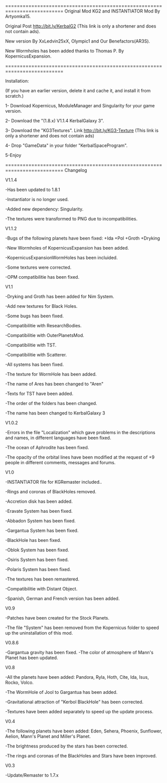 ==========================================================================
Original Mod KG2 and INSTANTIATOR Mod By Artyomka15.

Original Post http://bit.ly/KerbalG2 (This link is only a shortener and does not contain ads).

New version By XxLedvin25xX, Olympic1 and Our Benefactors(AR3S).

New Wormholes has been added thanks to Thomas P. By KopernicusExpansion.

==========================================================================

Installation:

(If you have an earlier version, delete it and cache it, and install it from scratch.)

1- Download Kopernicus, ModuleManager and Singularity for your game version.

2- Download the "(1.8.x) V1.1.4 KerbalGalaxy 3".

3- Download the "KG3Textures". Link http://bit.ly/KG3-Texture (This link is only a shortener and does not contain ads)

4- Drop "GameData" in your folder "KerbalSpaceProgram".

5-Enjoy

==========================================================================
Changelog

V1.1.4

-Has been updated to 1.8.1

-Instantiator is no longer used.

-Added new dependency: Singularity.

-The textures were transformed to PNG due to incompatibilities.

V1.1.2

-Bugs of the following planets have been fixed:
	+Ida
	+Pol
	+Groth
	+Dryking

-New Wormholes of KopernicusExpansion has been added.

-KopernicusExpansionWormHoles has been incluided.

-Some textures were corrected.

-OPM compatibilitie has been fixed.

V1.1

-Dryking and Groth has been added for Nim System.

-Add new textures for Black Holes.

-Some bugs has been fixed.

-Compatibilitie with ResearchBodies.

-Compatibilitie with OuterPlanetsMod.

-Compatibilitie with TST.

-Compatibilitie with Scatterer.

-All systems has been fixed.

-The texture for WormHole has been added.

-The name of Ares has been changed to "Aren"

-Texts for TST have been added.

-The order of the folders has been changed.

-The name has been changed to KerbalGalaxy 3

V1.0.2

-Errors in the file "Localization" which gave problems in the descriptions and names, in different languages ​​have been fixed.

-The ocean of Aphrodite has been fixed.

-The opacity of the orbital lines have been modified at the request of +9 people in different comments, messages and forums.

V1.0

-INSTANTIATOR file for KGRemaster included..

-Rings and coronas of BlackHoles removed.

-Accretion disk has been added.

-Eravate System has been fixed.

-Abbadon System has been fixed.

-Gargantua System has been fixed.

-BlackHole has been fixed.

-Oblok System has been fixed.

-Osiris System has been fixed.

-Polaris System has been fixed.

-The textures has been remastered.

-Compatibilitie with Distant Object.

-Spanish, German and French version has been added.

V0.9

-Patches have been created for the Stock Planets.

-The file "System" has been removed from the Kopernicus folder to speed up the uninstallation of this mod.

V0.8.6

-Gargantua gravity has been fixed.
-The color of atmosphere of Mann's Planet has been updated.

V0.8

-All the planets have been added: Pandora, Ryla, Hoth, Cite, Ida, Isus, Rocko, Volco.

-The WormHole of Jool to Gargantua has been added.

-Gravitational attraction of "Kerbol BlackHole" has been corrected.

-Textures have been added separately to speed up the update process.

V0.4

-The following planets have been added: Eden, Sehera, Phoenix, Sunflower, Aelion, Mann's Planet and Miller's Planet.

-The brightness produced by the stars has been corrected.

-The rings and coronas of the BlackHoles and Stars have been improved.

V0.3

-Update/Remaster to 1.7.x
